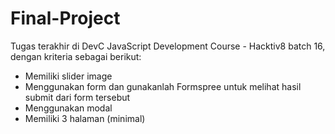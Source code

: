 # Final-Project
Tugas terakhir di DevC JavaScript Development Course - Hacktiv8 batch 16, dengan kriteria sebagai berikut:

- Memiliki slider image
- Menggunakan form dan gunakanlah Formspree untuk melihat hasil submit dari form tersebut
- Menggunakan modal
- Memiliki 3 halaman (minimal)
